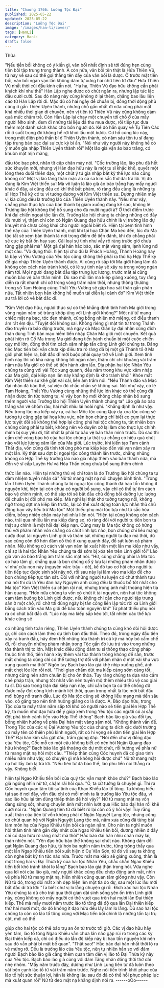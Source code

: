 ```yaml
---
title: "Chương 1766: Lưỡng Tộc Đại"
published: 2025-05-22
updated: 2025-05-22
description: 'Lưỡng Tộc Đại'
image: '/images/han-li/cover/'
tags: [HanLi]
category: HanLi
draft: false
---
```


Thừa

"Nếu tiền bối không có ý kiến gì, vãn bối nhất định sẽ tới đúng hẹn
cùng tiến bối tập trung trong thành. À còn nữa, vãn bối tên thật là
Hứa Thiên Vũ, từ nay về sau có thể gọi thẳng tên đấy của vãn bối
là được. Ở trước mặt tiền bối, vãn bối ngàn vạn lần không dám tự
xưng hai chữ tiên tử đâu" Hứa Thiên Vũ nhất thời cúi đầu kính
cẩn nói.
"Ha ha, Thiên Vũ đạo hữu không cần phải khách khí như thế" Hàn
Lập nghe được có chút ngẩn ra, nhưng lập tức lắc đầu cười cười.
Sau đó nàng này cũng không ở lại thêm, chẳng bao lâu liền cáo
từ Hàn Lập rời đi.
Mặc dù có hai ngày để chuẩn bị, đồng thời động phủ cũng ở gần
Thiên Uyên thành, nhưng chỗ gần nhất đi nữa cũng phải mất khá
nhiều thời gian di chuyển, nên vị tiên tử Thiên Vũ này cũng không
dám quá mức chậm trễ.
Còn Hàn Lập lại chạy một chuyến tới chỗ ở của mấy người Nho
sinh, đem đi những tài liệu đã thu mua được, rồi tiếp tục đưa
thêm một danh sách khác cho bốn người đó.
Kế đó hắn quay về Tụ Tiên Các rồi ở suốt trong đó không hề rời
khỏi lầu một bước.
Cơ hồ cùng lúc này, trong một điện phủ thần bí ở Thiên Uyên
thành, có năm sáu tên tu sĩ đang tập trung bàn bạc đại sự cực kỳ
bí ẩn.
"Nói như vậy người này không hề có ý muốn gia nhập Thiên Uyên
thành rồi" Một lão già vận áo bào trắng, có khuôn mặt mịn màng,

đầu tóc bạc phơ, nhăn tít cặp chân mày nói.
"Cốc trưởng lão, lão phu đã hết sức khuyên mời, nhưng vị Hàn
đạo hữu này là một tu sĩ khắc khổ, quyết một lòng theo đuổi thiên
đạo, một chút ý tứ gia nhập bất kỳ thế lực nào cũng không có"
Một vị lão tăng thân mặc áo cà sa kim sắc thở dài trả lời.
Vị đó đúng là Kim Việt thiền sư!
Mà vô luận là lão già áo bào trắng hay mấy người khác ở đây, ai
cũng đều có khí thế bất phàm, rõ ràng đều cùng là những tu sĩ
Hợp Thể kỳ có tu vi tương đương với Kim Việt thiền sư.
Đương nhiên mấy vị kia cũng đều là trưởng lão của Thiên Uyên
thành này.
"Nếu như vậy, chẳng phải thực lực của bản thành bị giảm xuống
đáng kể sao, không lẽ Trưởng lão hội không thể bổ sung cho đủ
mười người à? Ở thời điểm trước khi đại chiến ngoại tộc lần đó,
Trưởng lão hội chúng ta chẳng những có đầy đủ mười vị, thậm chí
còn có Ngân Quang đạo hữu chính là vị trưởng lão dự khuyết mà
chưa công khai cho người ngoài biết rõ. Hiện tại xem tình hình thế
này của Thiên Uyên thành, một khi tai họa Chân Ma kéo đến, lúc
đó Ma tộc tất sẽ xem bản thành là nơi trọng điểm để tiến đánh, khi
đó chẳng phải sẽ cực kỳ bất ổn hay sao. Cái loại sự tình như vầy
rõ ràng trước giờ chưa từng gặp phải mà" Một gã đại hán hắc
bào, sắc mặt vàng sậm, lạnh lùng nói một câu.
"Vô dụng thôi. hiện tại cho dù là Phách Hoàng, Thánh Hoàng hay
là bảy vị Yêu Vương của Yêu tộc cũng không thể phái ra thủ hạ
Hợp Thể kỳ để gia nhập Thiên Uyên thành được. Ai cũng rõ sắp
tới Ma giới hàng lâm đã không còn cách nào tránh khỏi, có lẽ sự
tình này sẽ xãy ra trong vòng ngàn năm tới. Mọi người đang bắt
đầu tập trung lực lượng, trước mắt ai cũng muốn bảo vệ bản thân
mình. Dù sao mỗi lần ma kiếp giáng xuống, tuy rằng diễn ra rất
nhanh chỉ cỡ trong vòng trăm năm thôi, nhưng thông thường trong
số Tam Hoàng cùng Thất Yêu Vương sẽ gặp họa sát thân gần
phân nữa. Tất nhiên bọn hắn không hế muốn tái diễn lại cảnh đó"
Kim Việt thiền sư trả lời có vẻ bất đắc dĩ.

"Kim Việt đạo hữu, ngươi thực sự có thể khẳng định tình hình Ma
giới trong vòng ngàn năm sẽ trùng khớp ứng với Linh giới không?"
Một nữ tử mang chiếc mặt nạ bạc, tóc đen nhánh, cũng bỗng
nhiên mở miệng, có điều thanh âm rất êm dịu.
"Tuyệt đối không sai. Không riêng gì mật tin từ trong Thánh đảo
truyền ra báo động trước, mà ngay cả Mạc Giản Ly đại nhân cũng
đích thân dùng Tinh bàn mạo hiểm tiến nhập Chân Ma giới một
chuyến. Kết quả phát hiện rõ Cổ Ma trong Ma giới đang tiến hành
chuẩn bị một cuộc chiến quy mô lớn, đồng thời tìm cách xâm
nhập tấn công Linh giới chúng ta. Đáng tiếc Mạc tiền bối vẫn chưa
kịp điều tra rõ ràng đã bị một gã Thánh tổ ở Ma giới phát hiện ra,
bất đắc dĩ mới buộc phải quay trở về Linh giới. Xem tình hình này
thì có khả năng không tới ngàn năm, thậm chí chỉ khoảng vài trăm
năm nữa Ma giới có thể sẽ tiến hành xâm lấn. Địa phận hai tộc
Nhân Yêu chúng ta cùng với vài Tộc xung quanh, đều nằm trong
khu vực xâm nhập của Ma giới, đại kiếp nạn lần này khẳng định là
khó tránh khỏi" Khóe mắt Kim Việt thiền sư khẽ giật vài cái, liền
âm trầm nói.
"Nếu Thánh đảo và Mạc đại nhân đã bảo thế, sự việc đó chắc
chắn sẽ không sai. Nói như vậy, có lẽ Tam Hoàng, Thất Yêu
Vương cùng những thế lực lớn khác có thể cũng đã nhận được tin
tức tương tự, vì vậy bọn họ mới không chấp nhận bổ sung thêm
người vào Trưởng lão hội Thiên Uyên thành chúng ta" Lão già áo
bào trắng vân vê chòm râu, hai mắt nhíu lại hoài nghi.
"Khẳng định là như vậy. Nếu trong lúc ma kiếp xảy ra, cả hai Mộc
tộc cùng Quỷ dạ xoa tộc cũng sẽ tương tự cũng gặp tai họa khu
vực, nên bọn chúng chỉ biết co cụm lại thực lực tuyệt đối sẽ không
thể hợp lại công phá hai tộc chúng ta, tất nhiên bọn chúng cũng
phải tự biết, không nên vô duyên cớ lại làm cho thực lực chính
mình bị suy yếu đi, tốt nhất là phải tự bảo vệ bản thân mình trước.
Dù sao thì cấm chế vòng bảo hộ của hai tộc chúng ta thật sự
chẳng có hiệu quả chút nào với lực lượng xâm lấn của Ma giới.
Lúc trước, khi kiến tạo Tam cảnh Thất địa, vốn cũng đã tính tới
ứng phó ma kiếp kéo đến vài vạn năm xảy ra một lần. Kỳ thật sau
đợt bị ngoại tộc công thành lần trước, chẳng những không có Hợp
Thể kỳ trưởng lão nào gia nhập thêm vào bản thành nữa, mà đến
vệ sĩ cấp Luyện Hư và Hóa Thần cũng chưa bổ sung thêm chính

thức lần nào. Hiện tại những thủ vệ chỉ toàn là do Trưởng lão hội
chúng ta tự đảm nhiệm tuyển nhận cả" Nữ tử mang mặt nạ nói
chuyện bình tĩnh.
"Trong lần Thiên Uyên Thành chúng ta bị ngoại tộc công thành đã
hao tổn không ít nguyên khí, hiện tại còn chưa có người bổ sung,
vậy chỉ có thể tự tìm cách bảo vệ chính mình, có thể sắp tới sẽ
bắt đầu chủ động bồi dưỡng lực lượng để chuẩn bị đối phó ma
kiếp. Mà nghĩ lại thật khó tưởng tượng nổi, không ngờ trong đợt
ma kiếp lần trước, lại có thể xuất động toàn lực nhân thủ chủ
động bao vây tiểu trừ Ma tộc" Một thiếu phụ mái tóc tựa như tử
sắc hỏa diễm, bỗng nhiên chân mày hơi nhíu liền nói.
"Hiện tại cũng không còn cách nào, trải qua nhiều lần ma kiếp
đáng sợ, rõ ràng đối với người tu tiên bọn ta thật sự chính là một
hồi đại kiếp nạn. Cũng may là Ma tộc không có hứng thú với
phàm nhân vốn chẳng có chút linh lực nào, bọn chúng chỉ liều
mạng cướp đoạt tài nguyên Linh giới và thảm sát những người tu
đạo mà thôi, dù sao cũng còn đỡ hơn đám cổ thú ở xung quanh
đây, đồ sát luôn cả phàm nhân. Nếu không cứ cách vài vạn năm
lại xuất hiện một lần ma kiếp như vầy, chỉ sợ là hai tộc Nhân Yêu
chúng ta đã sớm bị xóa tên trên Linh giới rồi" Lão già vận áo bào
trắng âm trầm sắc mặt nói.
"Hừ, cũng chẳng phải là Ma tộc có hảo tâm gì, chẳng qua là bọn
chúng cố ý lưu lại những phàm nhân được ví như cừu non này
(nguyên văn: trâu - dê), kế đó tạo cơ hội cho người tu tiên tiếp tục
được sinh sôi nãy nở, rồi sau này lại lâm vào ma kiếp để cho bọn
chúng tiếp tục tàn sát. Đối với những người tu luyện có chút thành
tựu mà nói thì dù là Yêu đan hay Nguyên anh cũng đều là thuốc
bổ tốt nhất cho Ma tộc" Kim Việt thiền sư chậm rãi nói, nhưng
trong ánh mắt thoáng hiện tia hàn quang.
"Hơn nữa chúng ta vốn có chút ít tài nguyên, nên hai tộc không
cam tâm buông bỏ Linh giới được, nếu không chỉ cần cho người
tập trung sẳn ở một chỗ, rồi chờ tới đúng ngày bị tấn công liền lập
tức rời xa Linh giới bằng cách trốn vào Ma giới để bảo toàn
nguyên khí" Tử phát thiếu phụ nói ra có chút bất đắc dĩ.
"Lúc này ma kiếp sắp kéo tới, tất nhiên các thế lực khác cũng sẽ

có những tính toán riêng, Thiên Uyên thành chúng ta cũng khó đòi
hỏi được gì, chỉ còn cách làm theo dự tính ban đầu thôi. Theo đó,
trong ngày đầu tiên xảy ra tranh đấu, hãy đem hết những tòa
thành trì cũ kỹ mà hủy bỏ cấm chế đi, rồi chuyển những phàm
nhân trong Tộc gần đó lưu trú vào trong những tòa thành thị to
lớn. Mặt khác điều động đám tu sĩ thông thạo công pháp thuộc
tính thổ, tiến hành xây thêm vài tòa thành trống không để sẳn,
trước mắt chúng ta cũng chỉ có thể tương trợ đối với phàm nhân ở
một vài khu vực xung quanh mà thôi" Ngón tay Bạch bào lão giả
khẽ nhịp xuống ghế, ánh mắt chợt lóe lên rồi nói.
"Thời gian chấm dứt ma kiếp càng sớm càng tốt, nhưng cũng nên
sớm chuẩn bị cho ổn thỏa. Tuy rằng chúng ta dựa vào cấm chế
pháp trận, nhưng tốt nhất vẫn nên tuyển mộ thêm nhiều thủ vệ
cao giai tu sĩ. Dù sao trong trận đại kiếp nạn này, chỉ cần bọn ta
có thể chống đỡ được mấy đợt công kích mãnh liệt thôi, quan
trọng nhất là lúc mới bắt đầu mới bùng nổ tranh đấu. Lúc đó Ma
tộc cũng sẽ không liều mạng mà tiến sâu vào, cố gắng tạo nên
tình huống giằng co là được. À, Bảo đạo hữu, trong Tộc của ta
mấy trăm năm sắp tới khó có người nào sẽ tiến giai lên Hợp Thể
kỳ, ta muốn nhờ đạo hữu để ý giúp xem trong Yêu tộc các ngươi
có ai sắp đột phá bình cảnh tiến vào Hợp Thể không" Bạch bào
lão giả vừa đổi tay, bỗng nhiên hướng về phía Đại hán mặt vàng
sậm nói.
"Không thành vấn đề. Trong Tộc của các vị Đại Vương Yêu tộc
của chúng ta đích xác dưới trướng có mấy tên có thiên phú kinh
người, rất có hi vọng sẽ sớm tiến giai lên Hợp Thể" Đại hán kim
sắc gật đầu, trầm giọng đáp.
"Nói đến chư vị đồng đạo của Yêu tộc, Cốc mỗ có một câu không
biết có nên hỏi Ngân Quang đạo hữu không?" Bạch bào lão giả
thoáng do dự một chút, rồi hướng về phía nữ tử mang mặt nạ hỏi
một câu.
"Thiếp thân cùng Cốc huynh đã có giao tình nhiều năm như vậy,
có chuyện gì mà không hỏi được chứ" Nữ tử mang mặt nạ hơi lấy
làm lạ trả lời.
"Nếu tiên tử đã bảo thế, lão phu liền nói thẳng ra vậy. Không biết

hiện tại Ngao Khiếu tiền bối của quý tộc vẫn mạnh khỏe chứ?"
Bạch bào lão giả ngóng nhìn nữ tử, chậm rãi hỏi qua.
"Ồ, ta cứ tưởng là chuyện gì. Thì ra Cốc huynh quan tâm tới sự
tình của Khao Khiếu lão tổ tông. Ta không hiểu tại sao ở nơi đây,
vốn đâu chỉ có mỗi mình ta là trưởng lão Yêu tộc đâu, vì sao lão
hữu lại tìm đúng thiếp thân để hỏi vậy?" Nữ tử mang mặt nạ vốn
đang sửng sốt, nhưng chuyển ánh mắt nhìn lướt qua Hắc bào đại
hán rồi khẽ cười nói ra.
"Ngân Quang tiên tử đã biết rõ lại còn cố ý hỏi vậy! Tuy rằng xuất
thân của tiên tử vốn không phải ở Ngân Nguyệt Lang tộc, nhưng
cũng có chút quan hệ với Ngân Nguyệt Lang tộc mà, năm xưa
cũng đã từng bái làm môn hạ của Ngao Khiếu tiền bối cả ngàn
năm. Cho nên ta nghĩ muốn hỏi thăm tình hình gần đây nhất của
Ngao Khiếu tiền bối, đương nhiên ở đây chỉ có đạo hữu rõ ràng
nhất mà thôi" Hắc bào đại hán nhíu chân mày lại, thản nhiên nói.
"Yên đạo hữu bảo thế không sai chút nào. Không dám dối gạt
Ngân Quang đạo hữu, từ hơn ba nghìn năm trước, từng trông
thấy qua một lần Ngao Khiếu tiền bối xuất hiện ở Cự Vân Sơn, từ
đó về sau ta không còn nghe bất kỳ tin tức nào nữa. Trước mắt
ma kiếp sẽ giáng xuống, thân là một trong hai vị Đại Thừa kỳ của
hai tộc Nhân Yêu, chắc chắn Ngao Khiếu tiền bối khó tránh khỏi
lo lắng" Bạch bào lão giả thận trọng hỏi.
Vừa nghe qua lời nói của lão già, mấy người khác cũng đều chớp
động ánh mắt, nhìn về phía Nữ tử mang mặt nạ, hiển nhiên cũng
quan tâm giống như vậy.
Còn Nữ tử đó, trong đôi mắt xinh đẹp hiện lên một tia do dự, sau
một lúc lâu mới bất đắc dĩ trả lời:
"Ta biết chư vị lo lắng chuyện gì rồi. Đích xác hai tộc Nhân Yêu
chúng ta dù cho trải qua thời gian dài sinh sống yên ổn trên Linh
giới này, cũng không có mấy người có thể vượt qua trên hai mươi
lần Đại thiên kiếp. Thế mà mấy mươi năm trước lão tổ tông đã độ
qua lần Đại thiên kiếp thứ hai mươi mốt, do đó không ít đạo hữu
đều lấy làm lo lắng. Dù sao hai tộc chúng ta còn có lão tổ tông
cùng với Mạc tiền bối chính là những tồn tại trụ cột, mới có thể

giúp cho hai tộc có thể bảo trụ an ổn từ trước tới giờ. Các vị đạo
hữu hãy yên tâm, lão tổ tông Ngao Khiếu vẫn chưa lần nào gặp
rũi ro trong các kỳ Đại thiên kiếp cả, chỉ có điều do lần độ kiếp này
bị hao tổn nguyên khí nên sau đó vẫn phải bí mật bế quan".
"Thật sao!" Hắc bào đại hán nhất thời lộ ra vẻ mừng rỡ.
Đều là trưởng lão của Yêu tộc, nên tự nhiên hắn so với đám
người Bạch bào lão giả càng thêm quan tâm đến vị lão tổ Đại
Thừa kỳ này của Yêu tộc.
Bạch bào lão giả cùng với đám Tăng nhân đồng thời thở dài nhẹ
nhõm.
"Mấy năm trước đây, dường như Linh Lung tiên tử đã luôn theo
sát bên cạnh lão tổ từ vài trăm năm trước. Nghe nói tiến trình khôi
phục của lão tổ hết sức thuận lợi, hẳn là không lâu sau đó đã có
thể hồi phục pháp lực mà xuất quan rồi" Nữ tử đeo mặt nạ khẳng
định nói ra.
------oOo------
